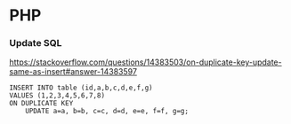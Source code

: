 # PHP

### Update SQL  
https://stackoverflow.com/questions/14383503/on-duplicate-key-update-same-as-insert#answer-14383597
```
INSERT INTO table (id,a,b,c,d,e,f,g)
VALUES (1,2,3,4,5,6,7,8) 
ON DUPLICATE KEY
    UPDATE a=a, b=b, c=c, d=d, e=e, f=f, g=g;
```
